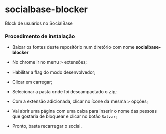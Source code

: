 # socialbase-blocker
Block de usuários no SocialBase

### Procedimento de instalação

- Baixar os fontes deste repositório num diretório com nome **socialbase-blocker**

- No chrome ir no menu > extensões;

- Habilitar a flag do modo desenvolvedor;

- Clicar em carregar;

- Selecionar a pasta onde foi descampactado o zip;

- Com a extensão adicionada, clicar no ícone da mesma > opções;

- Vai abrir uma página com uma caixa para inserir o nome das pessoas que gostaria de bloquear e clicar no botão `Salvar`;

- Pronto, basta recarregar o social.
